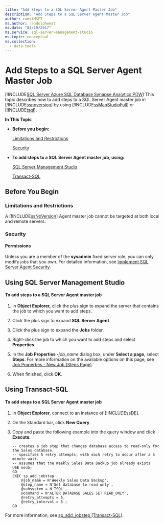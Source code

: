 ```yaml
---
title: "Add Steps to a SQL Server Agent Master Job"
description: "Add Steps to a SQL Server Agent Master Job"
author: rwestMSFT
ms.author: randolphwest
ms.date: "01/19/2017"
ms.service: sql-server-management-studio
ms.topic: conceptual
ms.collection:
  - data-tools
---
```

# Add Steps to a SQL Server Agent Master Job
[!INCLUDE[SQL Server Azure SQL Database Synapse Analytics PDW](../includes/applies-to-version/sql-asdb-asdbmi-asa-pdw.md)]
This topic describes how to add steps to a SQL Server Agent master job in [!INCLUDE[ssnoversion](../includes/ssnoversion-md.md)] by using [!INCLUDE[ssManStudioFull](../includes/ssmanstudiofull-md.md)] or [!INCLUDE[tsql](../includes/tsql-md.md)].  
  
**In This Topic**  
  
-   **Before you begin:**  
  
    [Limitations and Restrictions](#Restrictions)  
  
    [Security](#Security)  
  
-   **To add steps to a SQL Server Agent master job, using:**  
  
    [SQL Server Management Studio](#SSMSProcedure)  
  
    [Transact-SQL](#TsqlProcedure)  
  
## <a name="BeforeYouBegin"></a>Before You Begin  
  
### <a name="Restrictions"></a>Limitations and Restrictions  
A [!INCLUDE[ssNoVersion](../includes/ssnoversion-md.md)] Agent master job cannot be targeted at both local and remote servers.  
  
### <a name="Security"></a>Security  
  
#### <a name="Permissions"></a>Permissions  
Unless you are a member of the **sysadmin** fixed server role, you can only modify jobs that you own. For detailed information, see [Implement SQL Server Agent Security](../agent/implement-sql-server-agent-security.md).  
  
## <a name="SSMSProcedure"></a>Using SQL Server Management Studio  
  
#### To add steps to a SQL Server Agent master job  
  
1.  In **Object Explorer,** click the plus sign to expand the server that contains the job to which you want to add steps.  
  
2.  Click the plus sign to expand **SQL Server Agent**.  
  
3.  Click the plus sign to expand the **Jobs** folder.  
  
4.  Right-click the job to which you want to add steps and select **Properties**.  
  
5.  In the **Job Properties -**_job_name_ dialog box, under **Select a page**, select **Steps**. For more information on the available options on this page, see [Job Properties - New Job &#40;Steps Page&#41;](../agent/job-properties-new-job-steps-page.md).  
 
6.  When finished, click **OK**.  
  
## <a name="TsqlProcedure"></a>Using Transact-SQL  
  
#### To add steps to a SQL Server Agent master job  
  
1.  In **Object Explorer**, connect to an instance of [!INCLUDE[ssDE](../includes/ssde-md.md)].  
  
2.  On the Standard bar, click **New Query**.  
  
3.  Copy and paste the following example into the query window and click **Execute**.  
  
    ```  
    -- creates a job step that changes database access to read-only for the Sales database.   
    -- specifies 5 retry attempts, with each retry to occur after a 5 minute wait.   
    -- assumes that the Weekly Sales Data Backup job already exists  
    USE msdb;  
    GO  
    EXEC sp_add_jobstep  
        @job_name = N'Weekly Sales Data Backup',  
        @step_name = N'Set database to read only',  
        @subsystem = N'TSQL',  
        @command = N'ALTER DATABASE SALES SET READ_ONLY',   
        @retry_attempts = 5,  
        @retry_interval = 5 ;  
    GO  
    ```  
  
For more information, see [sp_add_jobstep (Transact-SQL)](/sql/relational-databases/system-stored-procedures/sp-add-jobstep-transact-sql).  
